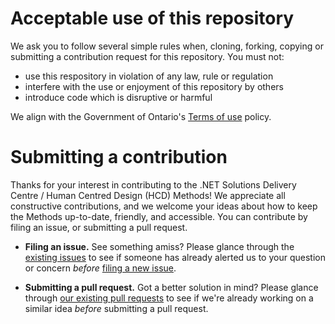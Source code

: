 # Acceptable use of this repository
We ask you to follow several simple rules when, cloning, forking, copying or submitting a contribution request for this repository. You must not:
* use this respository in violation of any law, rule or regulation
* interfere with the use or enjoyment of this repository by others
* introduce code which is disruptive or harmful

We align with the Government of Ontario's [Terms of use](https://www.ontario.ca/page/terms-use) policy.

# Submitting a contribution
Thanks for your interest in contributing to the .NET Solutions Delivery Centre / Human Centred Design (HCD) Methods! We appreciate all constructive contributions, and we welcome your ideas about how to keep the Methods up-to-date, friendly, and accessible. You can contribute by filing an issue, or submitting a pull request.

- **Filing an issue.** See something amiss? Please glance through the [existing issues](https://github.com/HumanCentredDesign/methods/issues) to see if someone has already alerted us to your question or concern *before* [filing a new issue](https://github.com/18F/methods/issues/new).

- **Submitting a pull request.** Got a better solution in mind? Please glance through [our existing pull requests](https://github.com/HumanCentredDesign/methods/pulls) to see if we're already working on a similar idea *before* submitting a pull request.

